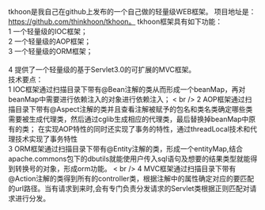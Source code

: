 
tkhoon是我自己在github上发布的一个自己做的轻量级WEB框架。
项目地址是： https://github.com/thinkhoon/tkhoon。 
tkhoon框架具有如下功能： <br />
1 一个轻量级的IOC框架； <br/>
2 一个轻量级的AOP框架； <br />
3 一个轻量级的ORM框架； <br />  
4 提供了一个轻量级的基于Servlet3.0的可扩展的MVC框架。 <br />
技术要点： <br />
1 IOC框架通过扫描目录下带有@Bean注解的类从而形成一个beanMap，再对beanMap中需要进行依赖注入的对象进行依赖注入； < br />
2 AOP框架通过扫描目录下带有@Aspect注解的类并且查看注解被赋予的包名和类名类确定哪些类需要被生成代理类，然后通过cglib生成相应的代理类，最后替换掉beanMap中原有的类；
 在实现AOP特性的同时还实现了事务的特性，通过threadLocal技术和代理技术实现了事务特性 <br />
3 ORM框架通过扫描目录下带有@Entity注解的类，形成一个entityMap,结合apache.commons包下的dbutils就能使用户传入sql语句及想要的结果类型就能得到转换号的对象，形成orm功能。 < br />
4 MVC框架通过扫描目录下带有@Action注解的类得到所有的controller类，根据注解中的属性确定对应的要匹配的url路径。当有请求到来时,会有专门负责分发请求的Servlet类根据正则匹配对请求进行分发。
